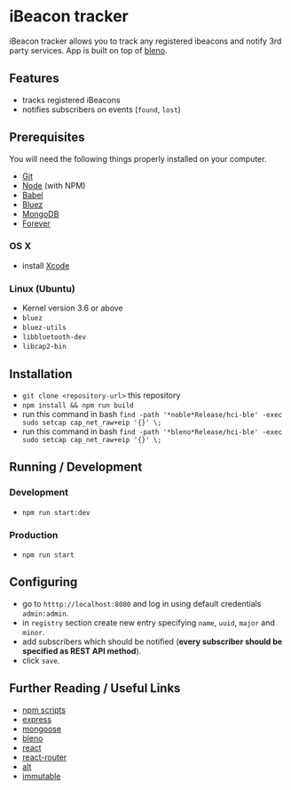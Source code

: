 # iBeacon tracker

iBeacon tracker allows you to track any registered ibeacons and notify 3rd party services.
App is built on top of [bleno](https://github.com/sandeepmistry/bleno).

## Features
* tracks registered iBeacons
* notifies subscribers on events (`found`, `lost`)

## Prerequisites

You will need the following things properly installed on your computer.

* [Git](http://git-scm.com/)
* [Node](http://nodejs.org/) (with NPM)
* [Babel](https://babeljs.io/)
* [Bluez](http://www.bluez.org/)
* [MongoDB](https://www.mongodb.org/downloads)
* [Forever](https://www.npmjs.com/package/forever)

### OS X

 * install [Xcode](https://itunes.apple.com/ca/app/xcode/id497799835?mt=12)

### Linux (Ubuntu)

 * Kernel version 3.6 or above
 * ```bluez```
 * ```bluez-utils```
 * ```libbluetooth-dev```
 * ```libcap2-bin```

## Installation

* `git clone <repository-url>` this repository
* `npm install && npm run build`
* run this command in bash `find -path '*noble*Release/hci-ble' -exec sudo setcap cap_net_raw+eip '{}' \;`
* run this command in bash `find -path '*bleno*Release/hci-ble' -exec sudo setcap cap_net_raw+eip '{}' \;`

## Running / Development

### Development
* `npm run start:dev`

### Production
* `npm run start`

## Configuring
* go to `htttp://localhost:8080` and log in using default credentials `admin:admin`.
* in `registry` section create new entry specifying `name`, `uuid`, `major` and `minor`.
* add subscribers which should be notified (**every subscriber should be specified as REST API method**).
* click `save`.

## Further Reading / Useful Links

* [npm scripts](https://docs.npmjs.com/cli/run-script)
* [express](http://expressjs.com/)
* [mongoose](http://mongoosejs.com/)
* [bleno](https://github.com/sandeepmistry/bleno)
* [react](http://facebook.github.io/react/docs/getting-started.html)
* [react-router](http://rackt.github.io/react-router/)
* [alt](http://alt.js.org/docs/)
* [immutable](http://facebook.github.io/immutable-js/docs/)
